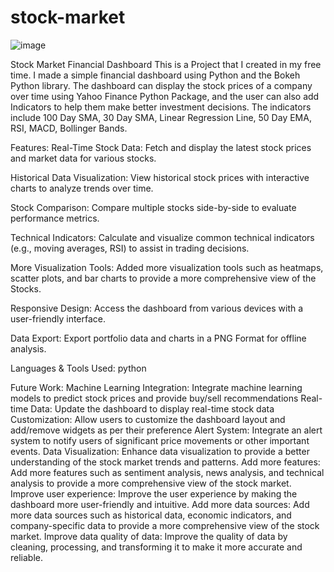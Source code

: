 # stock-market

![image](https://github.com/user-attachments/assets/a052c937-14d2-4426-9c4f-bc409f6dd2e1)

Stock Market Financial Dashboard
This is a Project that I created in my free time. I made a simple financial dashboard using Python and the Bokeh Python library. The dashboard can display the stock prices of a company over time using Yahoo Finance Python Package, and the user can also add Indicators to help them make better investment decisions. The indicators include 100 Day SMA, 30 Day SMA, Linear Regression Line, 50 Day EMA, RSI, MACD, Bollinger Bands.

Features:
Real-Time Stock Data: Fetch and display the latest stock prices and market data for various stocks.

Historical Data Visualization: View historical stock prices with interactive charts to analyze trends over time.

Stock Comparison: Compare multiple stocks side-by-side to evaluate performance metrics.

Technical Indicators: Calculate and visualize common technical indicators (e.g., moving averages, RSI) to assist in trading decisions.

More Visualization Tools: Added more visualization tools such as heatmaps, scatter plots, and bar charts to provide a more comprehensive view of the Stocks.

Responsive Design: Access the dashboard from various devices with a user-friendly interface.

Data Export: Export portfolio data and charts in a PNG Format for offline analysis.

Languages & Tools Used:
python

Future Work:
Machine Learning Integration: Integrate machine learning models to predict stock prices and provide buy/sell recommendations
Real-time Data: Update the dashboard to display real-time stock data
Customization: Allow users to customize the dashboard layout and add/remove widgets as per their preference
Alert System: Integrate an alert system to notify users of significant price movements or other important events.
Data Visualization: Enhance data visualization to provide a better understanding of the stock market trends and patterns.
Add more features: Add more features such as sentiment analysis, news analysis, and technical analysis to provide a more comprehensive view of the stock market.
Improve user experience: Improve the user experience by making the dashboard more user-friendly and intuitive.
Add more data sources: Add more data sources such as historical data, economic indicators, and company-specific data to provide a more comprehensive view of the stock market.
Improve data quality of data: Improve the quality of data by cleaning, processing, and transforming it to make it more accurate and reliable.


